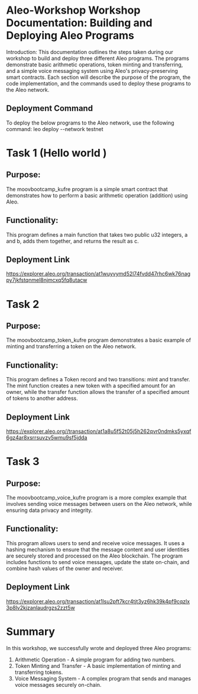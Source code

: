 # Aleo-Workshop Workshop Documentation: Building and Deploying Aleo Programs

Introduction: This documentation outlines the steps taken during our workshop to build and deploy three different Aleo programs. The programs demonstrate basic arithmetic operations, token minting and transferring, and a simple voice messaging system using Aleo's privacy-preserving smart contracts. Each section will describe the purpose of the program, the code implementation, and the commands used to deploy these programs to the Aleo network.

## Deployment Command
To deploy the below programs to the Aleo network, use the following command: leo deploy --network testnet


# Task 1 (Hello world )
## Purpose:
The moovbootcamp_kufre program is a simple smart contract that demonstrates how to perform a basic arithmetic operation (addition) using Aleo.

## Functionality:
This program defines a main function that takes two public u32 integers, a and b, adds them together, and returns the result as c.

## Deployment Link 
https://explorer.aleo.org/transaction/at1wuyvymd52l74fvdd47rhc6wk76nagpy7jkfstqnmel8njmcxq5fq8utacw


# Task 2
## Purpose:
The moovbootcamp_token_kufre program demonstrates a basic example of minting and transferring a token on the Aleo network.

## Functionality:
This program defines a Token record and two transitions: mint and transfer. The mint function creates a new token with a specified amount for an owner, while the transfer function allows the transfer of a specified amount of tokens to another address.

## Deployment Link 
https://explorer.aleo.org//transaction/at1a8u5f52t05j5h262qvr0ndmks5yxqf6gz4ar8xsrrsuvzv5wmu9sf5jdda


# Task 3
## Purpose:
The moovbootcamp_voice_kufre program is a more complex example that involves sending voice messages between users on the Aleo network, while ensuring data privacy and integrity.

## Functionality:
This program allows users to send and receive voice messages. It uses a hashing mechanism to ensure that the message content and user identities are securely stored and processed on the Aleo blockchain. The program includes functions to send voice messages, update the state on-chain, and combine hash values of the owner and receiver.

## Deployment Link 
https://explorer.aleo.org/transaction/at1lsu2pft7kcr4tjt3yz6hk39k4pf9cqzlx3p8lv2kjzanlaudrgzs2zzt5w


# Summary
In this workshop, we successfully wrote and deployed three Aleo programs:

1. Arithmetic Operation - A simple program for adding two numbers.
2. Token Minting and Transfer - A basic implementation of minting and transferring tokens.
3. Voice Messaging System - A complex program that sends and manages voice messages securely on-chain.
